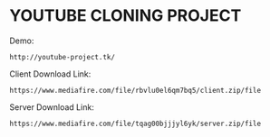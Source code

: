 # YOUTUBE CLONING PROJECT

Demo:

    http://youtube-project.tk/


Client Download Link:

    https://www.mediafire.com/file/rbvlu0el6qm7bq5/client.zip/file
    
Server Download Link:

    https://www.mediafire.com/file/tqag00bjjjyl6yk/server.zip/file
